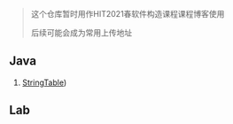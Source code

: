 > 这个仓库暂时用作HIT2021春软件构造课程课程博客使用
>
> 后续可能会成为常用上传地址

## Java

1. [StringTable](https://github.com/Edmund-Lai/JavaBlog/blob/main/Blog01/StringTable.md))

## Lab

